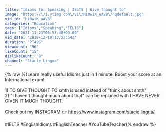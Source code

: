 ```yaml
---
title: "Idioms for Speaking | IELTS | Give thought to"
image: "https:\/\/i.ytimg.com\/vi\/Hi0wiK_uAV8\/hqdefault.jpg"
vid_id: "Hi0wiK_uAV8"
categories: "Education"
tags: ["Idioms","Speaking","IELTS"]
date: "2021-11-23T06:57:48+03:00"
vid_date: "2019-12-19T13:52:54Z"
duration: "PT49S"
viewcount: "96"
likeCount: "15"
dislikeCount: "0"
channel: "Stacie Lingua"
---
```

{% raw %}Learn really useful Idioms just in 1 minute! Boost your score at an International exam!<br /><br />1) TO GIVE THOUGHT TO smth is used instead of &quot;think about smth&quot; <br />2) &quot;I haven't thought much about that&quot; can be replaced with I HAVE NEVER GIVEN IT MUCH THOUGHT.<br /><br />Check out my  INSTAGRAM 👉 <a rel="nofollow" target="blank" href="https://www.instagram.com/stacie.lingua/">https://www.instagram.com/stacie.lingua/</a><br /><br />#IELTS #EnglishIdioms #EnglishTeacher #YouTubeTeacher{% endraw %}
